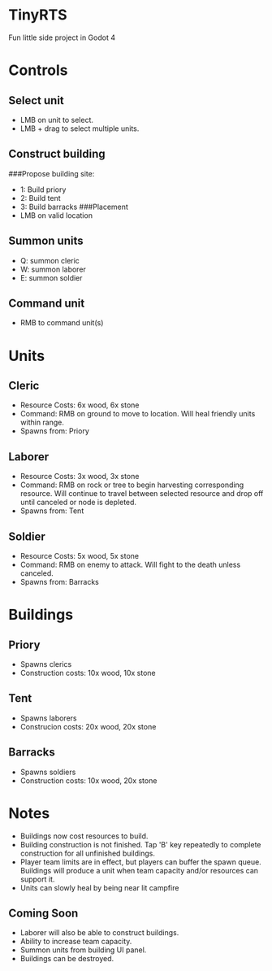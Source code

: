 # TinyRTS
Fun little side project in Godot 4

# Controls
## Select unit
- LMB on unit to select.
- LMB + drag to select multiple units.
## Construct building
###Propose building site:
- 1: Build priory
- 2: Build tent
- 3: Build barracks
###Placement
- LMB on valid location
## Summon units
- Q: summon cleric
- W: summon laborer
- E: summon soldier
## Command unit
- RMB to command unit(s)

# Units
## Cleric
- Resource Costs: 6x wood, 6x stone
- Command: RMB on ground to move to location. Will heal friendly units within range.
- Spawns from: Priory
## Laborer
- Resource Costs: 3x wood, 3x stone
- Command: RMB on rock or tree to begin harvesting corresponding resource. Will continue to travel between selected resource and drop off until canceled or node is depleted.
- Spawns from: Tent
## Soldier
- Resource Costs: 5x wood, 5x stone
- Command: RMB on enemy to attack. Will fight to the death unless canceled.
- Spawns from: Barracks

# Buildings
## Priory
- Spawns clerics
- Construction costs: 10x wood, 10x stone
## Tent
- Spawns laborers
- Construcion costs: 20x wood, 20x stone
## Barracks
- Spawns soldiers
- Construction costs: 10x wood, 20x stone

# Notes
- Buildings now cost resources to build.
- Building construction is not finished. Tap 'B' key repeatedly to complete construction for all unfinished buildings.
- Player team limits are in effect, but players can buffer the spawn queue. Buildings will produce a unit when team capacity and/or resources can support it.
- Units can slowly heal by being near lit campfire

## Coming Soon
- Laborer will also be able to construct buildings.
- Ability to increase team capacity.
- Summon units from building UI panel.
- Buildings can be destroyed.
